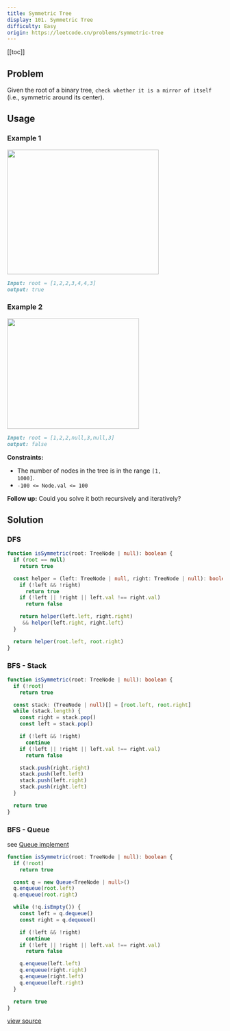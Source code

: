 ```yaml
---
title: Symmetric Tree
display: 101. Symmetric Tree
difficulty: Easy
origin: https://leetcode.cn/problems/symmetric-tree
---
```


[[toc]]

## Problem

Given the root of a binary tree, `check whether it is a mirror of itself` (i.e., symmetric around its center).

## Usage

### Example 1

<img alt="" src="https://assets.leetcode.com/uploads/2021/02/19/symtree1.jpg" style="width: 354px; height: 291px;" />

```md
Input: root = [1,2,2,3,4,4,3]
output: true
```

### Example 2

<img alt="" src="https://assets.leetcode.com/uploads/2021/02/19/symtree2.jpg" style="width: 308px; height: 258px;" />

```md
Input: root = [1,2,2,null,3,null,3]
output: false
```

**Constraints:**

- The number of nodes in the tree is in the range <code>[1, 1000]</code>.
- <code>-100 &lt;= Node.val &lt;= 100</code>

**Follow up:** Could you solve it both recursively and iteratively?

## Solution

### DFS

```ts
function isSymmetric(root: TreeNode | null): boolean {
  if (root == null)
    return true

  const helper = (left: TreeNode | null, right: TreeNode | null): boolean => {
    if (!left && !right)
      return true
    if (!left || !right || left.val !== right.val)
      return false

    return helper(left.left, right.right)
     && helper(left.right, right.left)
  }

  return helper(root.left, root.right)
}
```

### BFS - Stack

```ts
function isSymmetric(root: TreeNode | null): boolean {
  if (!root)
    return true

  const stack: (TreeNode | null)[] = [root.left, root.right]
  while (stack.length) {
    const right = stack.pop()
    const left = stack.pop()

    if (!left && !right)
      continue
    if (!left || !right || left.val !== right.val)
      return false

    stack.push(right.right)
    stack.push(left.left)
    stack.push(left.right)
    stack.push(right.left)
  }

  return true
}
```

### BFS - Queue

see [Queue implement](/design/queue)

```ts
function isSymmetric(root: TreeNode | null): boolean {
  if (!root)
    return true

  const q = new Queue<TreeNode | null>()
  q.enqueue(root.left)
  q.enqueue(root.right)

  while (!q.isEmpty()) {
    const left = q.dequeue()
    const right = q.dequeue()

    if (!left && !right)
      continue
    if (!left || !right || left.val !== right.val)
      return false

    q.enqueue(left.left)
    q.enqueue(right.right)
    q.enqueue(right.left)
    q.enqueue(left.right)
  }

  return true
}
```

[view source](https://leetcode.cn/problems/symmetric-tree)
